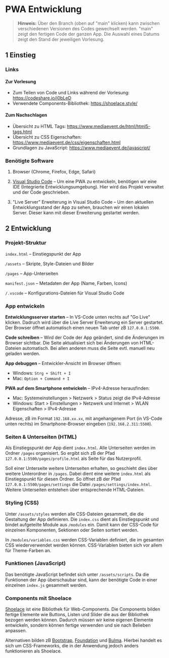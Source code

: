 # PWA Entwicklung

> **Hinweis:** Über den Branch (oben auf "main" klicken) kann zwischen verschiedenen Versionen des Codes gewechselt werden. "main" zeigt den fertigen Code der ganzen App. Die Auswahl eines Datums zeigt den Stand der jeweiligen Vorlesung.

## 1 Einstieg

### Links

#### Zur Vorlesung

- Zum Teilen von Code und Links während der Vorlesung: https://codeshare.io/j0bLeD
- Verwendete Components-Bibliothek: https://shoelace.style/

#### Zum Nachschlagen

- Übersicht zu HTML Tags: https://www.mediaevent.de/html/html5-tags.html
- Übersicht zu CSS Eigenschaften: https://www.mediaevent.de/css/eigenschaften.html
- Grundlagen zu JavaScript: https://www.mediaevent.de/javascript/

### Benötigte Software

1. Browser (Chrome, Firefox, Edge, Safari)

2. [Visual Studio Code](https://code.visualstudio.com/) – Um eine PWA zu entwickeln, benötigen wir eine IDE (Integrierte Entwicklungsumgebung). Hier wird das Projekt verwaltet und der Code geschrieben.

3. "Live Server" Erweiterung in Visual Studio Code – Um den aktuellen Entwicklungsstand der App zu sehen, brauchen wir einen lokalen Server. Dieser kann mit dieser Erweiterung gestartet werden.

## 2 Entwicklung

### Projekt-Struktur

`index.html` – Einstiegspunkt der App

`/assets` – Skripte, Style-Dateien und Bilder

`/pages` – App-Unterseiten

`manifest.json` – Metadaten der App (Name, Farben, Icons)

`/.vscode` – Konfigurations-Dateien für Visual Studio Code

### App entwickeln

**Entwicklungsserver starten** – In VS-Code unten rechts auf "Go Live" klicken. Dadruch wird über die Live Server Erweiterung ein Server gestartet. Der Browser öffnet automatisch einen neuen Tab unter zB `127.0.0.1:5500`.

**Code schreiben** – Wird der Code der App geändert, sind die Änderungen im Browser sichtbar. Die Seite aktualisiert sich bei Änderungen von HTML-Dateien automatisch. Bei allen anderen muss die Seite evtl. manuell neu geladen werden.

**App debuggen** – Entwickler-Ansicht im Browser öffnen:

- Windows: `Strg + Shift + I`
- Mac: `Option + Command + I`

**PWA auf dem Smartphone entwickeln** – IPv4-Adresse herausfinden:

- Mac: Systemeinstellungen > Netzwerk > Status zeigt die IPv4-Adresse
- Windows: Start > Einstellungen > Netzwerk und Internet > WLAN Eigenschaften > IPv4-Adresse

Adresse, zB im Format `192.168.xx.xx`, mit angehangenem Port (in VS-Code unten rechts) im Smartphone-Browser eingeben (`192.168.2.311:5500`).

### Seiten & Unterseiten (HTML)

Als Einstiegspunkt der App dient `index.html`. Alle Unterseiten werden im Ordner `/pages` organisiert. So ergibt sich zB der Pfad `127.0.0.1:5500/pages/profile.html` als Seite für das Nutzerprofil.

Soll einer Unterseite weitere Unterseiten erhalten, so geschieht dies über weitere Unterordner in `/pages`. Dabei dient eine weitere `index.html` als Einstiegspunkt für diesen Ordner. So öffnet zB der Pfad `127.0.0.1:5500/pages/settings` die Datei `/pages/settings/index.html`. Weitere Unterseiten entstehen über entsprechende HTML-Dateien.

### Styling (CSS)

Unter `/assets/styles` werden alle CSS-Dateien gesammelt, die die Gestaltung der App definieren. Die `index.css` dient als Einstiegspunkt und bindet aufgeteilte Module aus `/modules` ein. Damit kann der CSS-Code für einzelnen Komponenten, Sektionen oder Seiten sortiert werden.

In `/modules/variables.css` werden CSS-Variablen definiert, die im gesamten CSS wiederverwendet werden können. CSS-Variablen bieten sich vor allem für Theme-Farben an.

### Funktionen (JavaScript)

Das benötigte JavaScript befindet sich unter `/assets/scripts`. Da die Funktionen der App überschaubar sind, kann der benötigte Code in einer einzelnen `index.js` gesammelt werden.

### Components mit Shoelace

[Shoelace](https://shoelace.style/) ist eine Bibliothek für Web-Components. Die Components bilden fertige Elemente wie Buttons, Listen und Slider die aus der Bibliothek bezogen werden können. Dadurch müssen wir keine eigenen Elemente entwickeln, sondern können fertige verwenden und sie nach Belieben anpassen.

Alternativen bilden zB [Bootstrap](https://shoelace.style/), [Foundation](https://get.foundation/) und [Bulma](https://bulma.io/). Hierbei handelt es sich um CSS-Frameworks, die in der Anwendung jedoch anders funktionieren als Shoelace.
